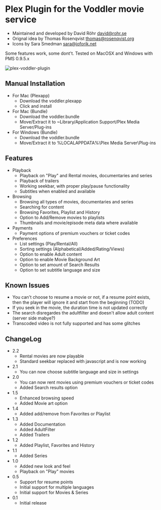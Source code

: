 # Plex Plugin for the Voddler movie service 

* Maintained and developed by David Röhr <david@rohr.se> 
* Orignal idea by Thomas Rosenqvist <thomas@rosenqvist.org> 
* Icons by Sara Smedman <sara@joforik.net> 

Some features work, some dont't. Tested on MacOSX and Windows with PMS 0.9.5.x

![plex-voddler-plugin](https://github.com/drohr/plex-voddler-plugin/raw/master/browse.jpg)

## Manual Installation
* For Mac (Plexapp)
    * Download the voddler.plexapp
    * Click and install
* For Mac (Bundle)
    * Download the voddler.bundle
    * Move/Extract it to ~Library/Application Support/Plex Media Server/Plug-ins
* For Windows (Bundle)
    * Download the voddler.bundle
    * Move/Extract it to %LOCALAPPDATA%\Plex Media Server\Plug-ins

## Features

* Playback
    * Playback on "Play" and Rental movies, documentaries and series
    * Playback of trailers
    * Working seekbar, with proper play/pause functionality
    * Subtitles when enabled and available
* Browsing
    * Browsing all types of movies, documentaries and series
    * Searching for content
    * Browsing Favorites, Playlist and History
    * Option to Add/Remove movies to playlists
    * Thumbnails and movie/episode meta data where available
* Payments
    * Payment options of premium vouchers or ticket codes
* Preferences
    * List settings (Play/Rental/All) 
    * Sorting settings (Alphabetical/Added/Rating/Views) 
    * Option to enable Adult content 
    * Option to enable Movie Background Art 
    * Option to set amount of Search Results
    * Option to set subtitle language and size

## Known Issues

* You can't choose to resume a movie or not, if a resume point exists, then the player will ignore it and start from the beginning (TODO)
* If you seek in the movie, the duration time is not updated correctly
* The search disregardes the adultfilter and doesn't allow adult content (server side mabye?)
* Transcoded video is not fully supported and has some glitches

## ChangeLog

* 2.2
    * Rental movies are now playable
    * Standard seekbar replaced with javascript and is now working
* 2.1
    * You can now choose subtitle language and size in settings
* 2.0
    * You can now rent movies using premium vouchers or ticket codes
    * Added Search results option
* 1.5
    * Enhanced browsing speed
    * Added Movie art option
* 1.4
    * Added add/remove from Favorites or Playlist
* 1.3
    * Added Documentation
    * Added AdultFilter
    * Added Trailers
* 1.2
    * Added Playlist, Favorites and History
* 1.1
    * Added Series
* 1.0
    * Added new look and feel
    * Playback on "Play" movies
* 0.5
    * Support for resume points
    * Initial support for multiple languages
    * Initial support for Movies & Series
* 0.1
    * Initial release
